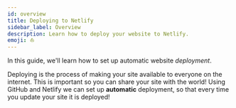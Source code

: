 ```yaml
---
id: overview
title: Deploying to Netlify
sidebar_label: Overview
description: Learn how to deploy your website to Netlify.
emoji: ⛵
---
```


In this guide, we'll learn how to set up automatic website _deployment_.

Deploying is the process of making your site available to everyone on the internet. This is important so you can share your site with the world! Using GitHub and Netlify we can set up **automatic** deployment, so that every time you update your site it is deployed!
